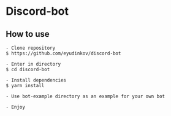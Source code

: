 # Discord-bot

## How to use

```
- Clone repository
$ https://github.com/eyudinkov/discord-bot

- Enter in directory
$ cd discord-bot

- Install dependencies
$ yarn install

- Use bot-example directory as an example for your own bot

- Enjoy
```

